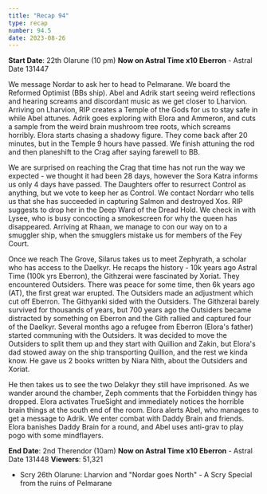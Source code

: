 ```yaml
---
title: "Recap 94"
type: recap
number: 94.5
date: 2023-08-26
---
```


**Start Date**:  22th Olarune (10 pm) **Now on Astral Time x10 Eberron** - Astral Date 131447

We message Nordar to ask her to head to Pelmarane. We board the Reformed Optimist (BBs ship). Abel and Adrik start seeing weird reflections and hearing screams and discordant music as we get closer to Lharvion. Arriving on Lharvion, RIP creates a Temple of the Gods for us to stay safe in while Abel attunes.  Adrik goes exploring with Elora and Ammeron, and cuts a sample from the weird brain mushroom tree roots, which screams horribly. Elora starts chasing a shadowy figure. They come back after 20 minutes, but in the Temple 9 hours have passed. We finish attuning the rod and then planeshift to the Crag after saying farewell to BB.

We are surprised on reaching the Crag that time has not run the way we expected - we thought it had been 28 days, however the Sora Katra informs us only 4 days have passed. The Daughters offer to resurrect Control as anything, but we vote to keep her as Control. We contact Nordarr who tells us that she has succeeded in capturing Salmon and destroyed Xos. RIP suggests to drop her in the Deep Ward of the Dread Hold. We check in with Lysee, who is busy concocting a smokescreen for why the queen has disappeared. Arriving at Rhaan, we manage to con our way on to a smuggler ship, when the smugglers mistake us for members of the Fey Court.

Once we reach The Grove, Silarus takes us to meet Zephyrath, a scholar who has access to the Daelkyr. He recaps the history - 10k years ago Astral Time (100k yrs Eberron), the Githzerai were fascinated by Xoriat. They encountered Outsiders. There was peace for some time, then 6k years ago (AT), the first great war erupted.  The Outsiders made an adjustment which cut off Eberron. The Githyanki sided with the Outsiders. The Githzerai barely survived for thousands of years, but 700 years ago the Outsiders became distracted by something on Eberron and the Gith rallied and captured four of the Daelkyr. Several months ago a refugee from Eberron (Elora's father) started communing with the Outsiders. It was decided to move the Outsiders to split them up and they start with Quillion and Zakin, but Elora's dad stowed away on the ship transporting Quillion, and the rest we kinda know.  He gave us 2 books written by Niara Nith, about the Outsiders and Xoriat.

He then takes us to see the two Delakyr they still have imprisoned.  As we wander around the chamber, Zeph comments that the Forbidden thingy has dropped. Elora activates TrueSight and immediately notices the horrible brain things at the south end of the room. Elora alerts Abel, who manages to get a message to Adrik. We enter combat with Daddy Brain and friends. Elora banishes Daddy Brain for a round, and Abel uses anti-grav to play pogo with some mindflayers.

**End Date**: 2nd Therendor  (10am) **Now on Astral Time x10 Eberron** - Astral Date 131448
**Viewers**: 51,321
- Scry 26th Olarune: Lharvion and "Nordar goes North" - A Scry Special from the ruins of Pelmarane
